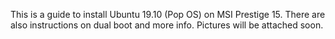 This is a guide to install Ubuntu 19.10 (Pop OS) on MSI Prestige 15. There are also instructions on dual boot and more info. Pictures will be attached soon.
